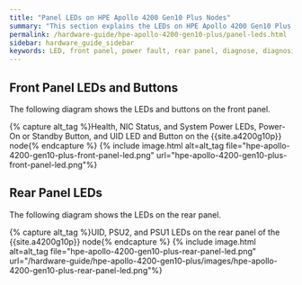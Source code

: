 ```yaml
---
title: "Panel LEDs on HPE Apollo 4200 Gen10 Plus Nodes"
summary: "This section explains the LEDs on HPE Apollo 4200 Gen10 Plus nodes, including front panel LEDs and buttons, power fault LEDs, and rear panel LEDs. You can use these LEDs to diagnose hardware health issues."
permalink: /hardware-guide/hpe-apollo-4200-gen10-plus/panel-leds.html
sidebar: hardware_guide_sidebar
keywords: LED, front panel, power fault, rear panel, diagnose, diagnosis, hardware health
---
```


## Front Panel LEDs and Buttons
The following diagram shows the LEDs and buttons on the front panel.

{% capture alt_tag %}Health, NIC Status, and System Power LEDs, Power-On or Standby Button, and UID LED and Button on the {{site.a4200g10p}} node{% endcapture %}
{% include image.html alt=alt_tag file="hpe-apollo-4200-gen10-plus-front-panel-led.png" url="hpe-apollo-4200-gen10-plus-front-panel-led.png"%}

## Rear Panel LEDs
The following diagram shows the LEDs on the rear panel.

{% capture alt_tag %}UID, PSU2, and PSU1 LEDs on the rear panel of the {{site.a4200g10p}} node{% endcapture %}
{% include image.html alt=alt_tag file="hpe-apollo-4200-gen10-plus-rear-panel-led.png" url="/hardware-guide/hpe-apollo-4200-gen10-plus/images/hpe-apollo-4200-gen10-plus-rear-panel-led.png"%}
